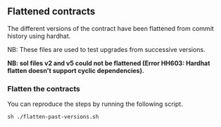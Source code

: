 ## Flattened contracts

The different versions of the contract have been flattened from commit history using hardhat.

NB: These files are used to test upgrades from successive versions.

**NB: sol files v2 and v5 could not be flattened (Error HH603: Hardhat flatten doesn't support cyclic dependencies).**

### Flatten the contracts

You can reproduce the steps by running the following script.

```
sh ./flatten-past-versions.sh
```
